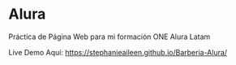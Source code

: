 # Alura
Práctica de Página Web para mi formación ONE Alura Latam 


Live Demo Aquí: https://stephanieaileen.github.io/Barberia-Alura/
